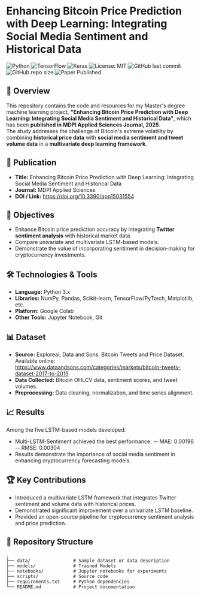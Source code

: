 # Enhancing Bitcoin Price Prediction with Deep Learning: Integrating Social Media Sentiment and Historical Data 
![Python](https://img.shields.io/badge/python-3.x-blue.svg)
![TensorFlow](https://img.shields.io/badge/TensorFlow-2.x-orange.svg)
![Keras](https://img.shields.io/badge/Keras-Deep%20Learning-red.svg)
![License: MIT](https://img.shields.io/badge/License-MIT-green.svg)
![GitHub last commit](https://img.shields.io/github/last-commit/iamhlasoe/btc-price-prediction)
![GitHub repo size](https://img.shields.io/github/repo-size/iamhlasoe/btc-price-prediction)
![Paper Published](https://img.shields.io/badge/Published-Yes-brightgreen)

## 📄 Overview

This repository contains the code and resources for my Master's degree machine learning project, **"Enhancing Bitcoin Price Prediction with Deep Learning: Integrating Social Media Sentiment and Historical Data"**, which has been **published in MDPI Applied Sciences Journal, 2025**.  
The study addresses the challenge of Bitcoin's extreme volatility by combining **historical price data** with **social media sentiment and tweet volume data** in a **multivariate deep learning framework**.

## 📰 Publication
- **Title:** Enhancing Bitcoin Price Prediction with Deep Learning: Integrating Social Media Sentiment and Historical Data
- **Journal:** MDPI Applied Sciences 
- **DOI / Link:** https://doi.org/10.3390/app15031554  

## 🎯 Objectives
- Enhance Bitcoin price prediction accuracy by integrating **Twitter sentiment analysis** with historical market data.  
- Compare univariate and multivariate LSTM-based models.  
- Demonstrate the value of incorporating sentiment in decision-making for cryptocurrency investments.  

## 🛠️ Technologies & Tools
- **Language:** Python 3.x  
- **Libraries:** NumPy, Pandas, Scikit-learn, TensorFlow/PyTorch, Matplotlib, etc.  
- **Platform:** Google Colab  
- **Other Tools:** Jupyter Notebook, Git  

## 📊 Dataset
- **Source:** Exploreai; Data and Sons. Bitcoin Tweets and Price Dataset. Available online: https://www.dataandsons.com/categories/markets/bitcoin-tweets-dataset-2017-to-2019
- **Data Collected:**  Bitcoin OHLCV data, sentiment scores, and tweet volumes.   
- **Preprocessing:** Data cleaning, normalization, and time series alignment.  

## 📈 Results

Among the five LSTM-based models developed:
- Multi-LSTM-Sentiment achieved the best performance:
  -- MAE: 0.00196
  -- RMSE: 0.00304
- Results demonstrate the importance of social media sentiment in enhancing cryptocurrency forecasting models.

## 🏆 Key Contributions

- Introduced a multivariate LSTM framework that integrates Twitter sentiment and volume data with historical prices.
- Demonstrated significant improvement over a univariate LSTM baseline.
- Provided an open-source pipeline for cryptocurrency sentiment analysis and price prediction.



## 📂 Repository Structure
```plaintext
.
├── data/                # Sample dataset or data description
├── models/              # Trained Models 
├── notebooks/           # Jupyter notebooks for experiments
├── scripts/             # Source code
├── requirements.txt     # Python dependencies
└── README.md            # Project documentation
